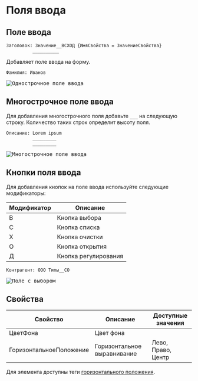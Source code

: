 # Поля ввода

## Поле ввода
```text
Заголовок: Значение__ВСХОД {ИмяСвойства = ЗначениеСвойства}
          __________
```
Добавляет поле ввода на форму. 
```text
Фамилия: Иванов
```
<kbd> ![Однострочное поле ввода](../_images/input-simple.png) </kbd>

## Многострочное поле ввода
Для добавления многострочного поля добавьте `___` на следующую строку. Количество таких строк определит высоту поля.
```text
Описание: Lorem ipsum
          _________
          _________
```
<kbd> ![Многострочное поле ввода](../_images/input-multi.png) </kbd>

## Кнопки поля ввода
Для добавления кнопок на поле ввода используйте следующие модификаторы:

| Модификатор |  Описание             |
| ----------- |  -------------------- |
| В           |  Кнопка выбора        |
| С           |  Кнопка списка        |
| Х           |  Кнопка очистки       |
| О           |  Кнопка открытия      |
| Д           |  Кнопка регулирования |


```text
Контрагент: ООО Типы__СО
```
<kbd>![Поле с выбором](../_images/input-select.png)</kbd>

## Свойства

| Свойство | Описание  | Доступные значения |
| -------- | --------- | ------------------ |
| ЦветФона | Цвет фона |                    |
| ГоризонтальноеПоложение | Горизонтальное выравнивание | Лево, Право, Центр |

Для элемента доступны теги [горизонтального положения](ГоризонтальноеПоложение.md).

